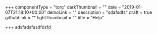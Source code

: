 +++
componentType = "torq"
darkThumbnail = ""
date = "2019-01-07T21:18:10+00:00"
demoLink = ""
description = "sdafsdfs"
draft = true
githubLink = ""
lightThumbnail = ""
title = "Help"

+++
adsfadsfasdfdsfd